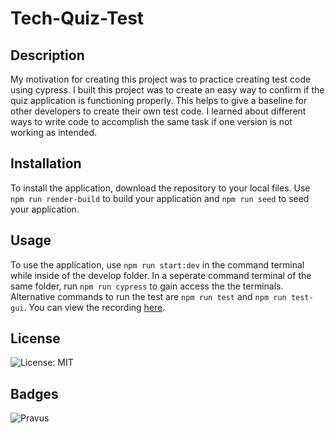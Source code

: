 # Tech-Quiz-Test

## Description

My motivation for creating this project was to practice creating test code using cypress. I built this project was to create an easy way to confirm if the quiz application is functioning properly. This helps to give a baseline for other developers to create their own test code. I learned about different ways to write code to accomplish the same task if one version is not working as intended.

## Installation

To install the application, download the repository to your local files. Use ```npm run render-build``` to build your application and ```npm run seed``` to seed your application.

## Usage

To use the application, use ```npm run start:dev``` in the command terminal while inside of the develop folder. In a seperate command terminal of the same folder, run ```npm run cypress``` to gain access the the terminals. Alternative commands to run the test are ```npm run test``` and ```npm run test-gui```. You can view the recording [here](https://www.loom.com/share/874d9bd5ac8142d1a22e480bf5864788?sid=6d9eb30f-a60d-43f9-9ed2-763da1154e44).

## License

![License: MIT](https://img.shields.io/badge/License-MIT-yellow.svg)

## Badges

![Pravus](https://img.shields.io/badge/Pravus-Codes?style=plastic&logo=Github&labelColor=black&color=purple)